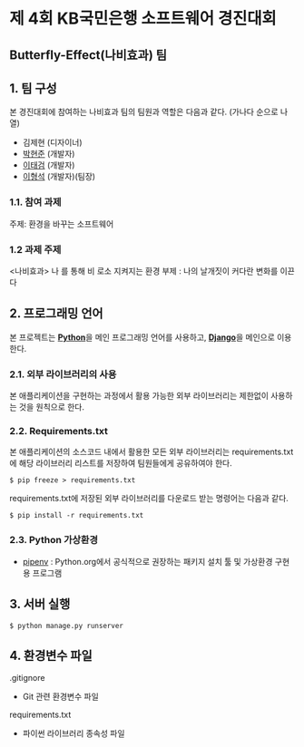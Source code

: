 # 제 4회 KB국민은행 소프트웨어 경진대회
## Butterfly-Effect(나비효과) 팀


## 1. 팀 구성

본 경진대회에 참여하는 나비효과 팀의 팀원과 역할은 다음과 같다. (가나다 순으로 나열)

-  김제현 (디자이너)
- [박현준](https://github.com/c2lv) (개발자)
- [이태검](https://github.com/LeeTaeGeom) (개발자)
- [이형석](https://github.com/lhs961021) (개발자)(팀장)

### 1.1. 참여 과제

주제: 환경을 바꾸는 소프트웨어

### 1.2 과제 주제

<나비효과>
나 를 통해 
비 로소 지켜지는 환경 
부제 : 나의 날개짓이 커다란 변화를 이끈다

## 2. 프로그래밍 언어

본 프로젝트는
[**Python**](https://www.python.org)을 메인 프로그래밍 언어를 사용하고,
[**Django**](https://www.djangoproject.com)을 메인으로 이용한다.

### 2.1. 외부 라이브러리의 사용

본 애플리케이션을 구현하는 과정에서 활용 가능한 외부 라이브러리는 제한없이 사용하는 것을 원칙으로 한다.

### 2.2. Requirements.txt

본 애플리케이션의 소스코드 내에서 활용한 모든 외부 라이브러리는 requirements.txt에 해당 라이브러리 리스트를 저장하여 팀원들에게 공유하여야 한다.
```
$ pip freeze > requirements.txt
```
requirements.txt에 저장된 외부 라이브러리를 다운로드 받는 명령어는 다음과 같다.
```
$ pip install -r requirements.txt
```

### 2.3. Python 가상환경
- [pipenv](https://github.com/pypa/pipenv) :  Python.org에서 공식적으로 권장하는 패키지 설치 툴 및 가상환경 구현용 프로그램

## 3. 서버 실행
```
$ python manage.py runserver 
```
## 4. 환경변수 파일

.gitignore

- Git 관련 환경변수 파일

requirements.txt

- 파이썬 라이브러리 종속성 파일
